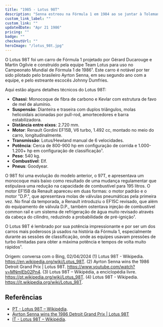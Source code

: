 ```yaml
---
title: "1985 - Lotus 98T"
description: "Senna estreou na Fórmula 1 em 1984 ao se juntar à Toleman, uma equipe relativamente nova, usando pneus Pirelli menos competitivos."
custom_link_label: ""
custom_link: ""
updatedDate: "Apr 21 1986"
pricing: ""
badge: ""
checkoutUrl: ""
heroImage: "/lotus_98t.jpg"
---
```


O Lotus 98T foi um carro de Fórmula 1 projetado por Gérard Ducarouge e Martin Ogilvie e construído pela equipe Team Lotus para uso no Campeonato Mundial de Fórmula 1 de 1986¹. Este carro é notável por ter sido pilotado pelo brasileiro Ayrton Senna, em seu segundo ano com a equipe, e pelo estreante escocês Johnny Dumfries.

Aqui estão alguns detalhes técnicos do Lotus 98T:
- **Chassi**: Monocoque de fibra de carbono e Kevlar com estrutura de favo de mel de alumínio.
- **Suspensão**: Dianteira e traseira com duplos triângulos, molas helicoidais acionadas por pull-rod, amortecedores e barra estabilizadora.
- **Distância entre eixos**: 2.720 mm.
- **Motor**: Renault Gordini EF15B, V6 turbo, 1.492 cc, montado no meio do carro, longitudinalmente.
- **Transmissão**: Lotus/Hewland manual de 6 velocidades.
- **Potência**: Cerca de 800-900 hp em configuração de corrida e 1.000-1.200+ hp em configuração de classificação¹.
- **Peso**: 540 kg.
- **Combustível**: Elf.
- **Pneus**: Goodyear.

O 98T foi uma evolução do modelo anterior, o 97T, e apresentava um monocoque mais baixo como resultado de uma mudança regulamentar que estipulava uma redução na capacidade de combustível para 195 litros. O motor EF15B da Renault apareceu em duas formas: o motor padrão e o motor "D.P.", que apresentava molas de válvulas pneumáticas pela primeira vez. No final da temporada, a Renault introduziu o EF15C revisado, que além do equipamento de válvula D.P., também ostentava injeção de combustível common rail e um sistema de refrigeração de água muito revisado através da cabeça do cilindro, reduzindo a probabilidade de pré-ignição¹.

O Lotus 98T é lembrado por sua potência impressionante e por ser um dos carros mais poderosos já usados na história da Fórmula 1, especialmente durante as sessões de classificação, onde as equipes usavam pressões de turbo ilimitadas para obter a máxima potência e tempos de volta muito rápidos¹.

Origem: conversa com o Bing, 02/04/2024
(1) Lotus 98T - Wikipedia. https://en.wikipedia.org/wiki/Lotus_98T.
(2) Ayrton Senna wins the 1986 Detroit Grand Prix | Lotus 98T. https://www.youtube.com/watch?v=MNmlEb02Pn4.
(3) Lotus 98T – Wikipédia, a enciclopédia livre. https://pt.wikipedia.org/wiki/Lotus_98T.
(4) Lotus 98T - Wikipedia. https://it.wikipedia.org/wiki/Lotus_98T.
## Referências

  - [PT - Lotus 98T – Wikipédia](https://pt.wikipedia.org/wiki/Lotus_98T).
  - [Ayrton Senna wins the 1986 Detroit Grand Prix | Lotus 98T](https://www.youtube.com/watch?v=MNmlEb02Pn4)
  - [IT - Lotus 98T – Wikipédia](https://it.wikipedia.org/wiki/Lotus_98T).
